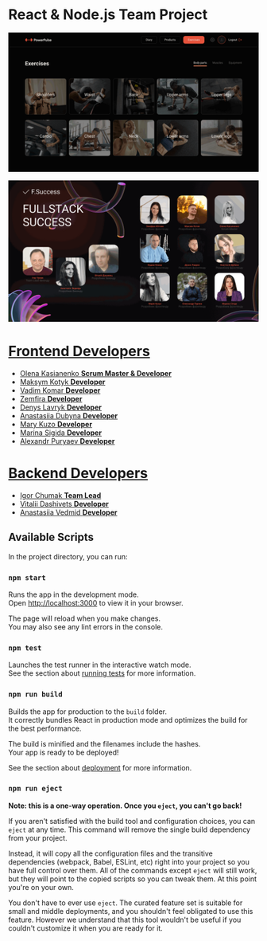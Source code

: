 # React & Node.js Team Project

![Presentation1](./src/assets/images/power-pulse.gif)

![Presentation2](./src/assets/images/presentation.gif)

# [Frontend Developers](https://github.com/AlexGoIT/project-V3w84M)
- [Olena Kasianenko **Scrum Master & Developer**](https://github.com/Olenakas)
- [Maksym Kotyk **Developer**](https://github.com/mxm-kotyk)
- [Vadim Komar **Developer**](https://github.com/VadymKrem)
- [Zemfira **Developer**](https://github.com/zemfira1)
- [Denys Lavryk **Developer**](https://github.com/strictly-rigid)
- [Anastasiia Dubyna **Developer**](https://github.com/Anastasiia-Dubyna)
- [Mary Kuzo **Developer**](https://github.com/MaryKuzo)
- [Marina Sigida **Developer**](https://github.com/MarinaSigida)
- [Alexandr Puryaev **Developer**](https://github.com/AlexGoIT)
  
# [Backend Developers](https://github.com/Igor-Chumak/powerpulse-backend)
- [Igor Chumak **Team Lead**](https://github.com/Igor-Chumak)
- [Vitalii Dashivets **Developer**](https://github.com/Vitalii-Dashivets)
- [Anastasiia Vedmid **Developer**](https://github.com/neyonse)


## Available Scripts

In the project directory, you can run:

### `npm start`

Runs the app in the development mode.\
Open [http://localhost:3000](http://localhost:3000) to view it in your browser.

The page will reload when you make changes.\
You may also see any lint errors in the console.

### `npm test`

Launches the test runner in the interactive watch mode.\
See the section about [running tests](https://facebook.github.io/create-react-app/docs/running-tests) for more information.

### `npm run build`

Builds the app for production to the `build` folder.\
It correctly bundles React in production mode and optimizes the build for the best performance.

The build is minified and the filenames include the hashes.\
Your app is ready to be deployed!

See the section about [deployment](https://facebook.github.io/create-react-app/docs/deployment) for more information.

### `npm run eject`

**Note: this is a one-way operation. Once you `eject`, you can't go back!**

If you aren't satisfied with the build tool and configuration choices, you can `eject` at any time. This command will remove the single build dependency from your project.

Instead, it will copy all the configuration files and the transitive dependencies (webpack, Babel, ESLint, etc) right into your project so you have full control over them. All of the commands except `eject` will still work, but they will point to the copied scripts so you can tweak them. At this point you're on your own.

You don't have to ever use `eject`. The curated feature set is suitable for small and middle deployments, and you shouldn't feel obligated to use this feature. However we understand that this tool wouldn't be useful if you couldn't customize it when you are ready for it.
